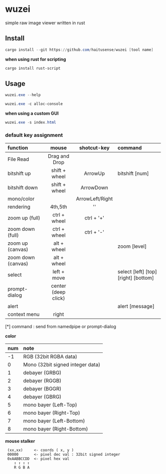 # wuzei

simple raw image viewer written in rust

## Install

```powershell
cargo install --git https://github.com/haitusense/wuzei [tool name]
```

**when using rust for scripting**

```powershell
cargo install rust-script
```

## Usage

```powershell
wuzei.exe --help
```

```powershell
wuzei.exe -c alloc-console
```

**when using a custom GUI**

```powershell
wuzei.exe -s index.html
```

### default key assignment

| function           | mouse               | shotcut-key     | command |
| :--                | :--:                | :--:            | :--     |
| File Read          | Drag and Drop       |                 | |
| bitshift up        | shift + wheel       | ArrowUp         | bitshift [num] |
| bitshift down      | shift + wheel       | ArrowDown       | |
| mono/color         |                     | ArrowLeft/Right | |
| rendering          | 4th,5th             | '\'             | |
| zoom up   (full)   | ctrl + wheel        | ctrl + '+'      | |
| zoom down (full)   | ctrl + wheel        | ctrl + '-'      | |
| zoom up   (canvas) | alt + wheel         |                 | zoom [level] |
| zoom down (canvas) | alt + wheel         |                 | |
| select             | left + move         |                 | select [left] [top] [right] [bottom] |
| prompt-dialog      | center (deep click) |                 | |
| alert              |                     |                 | alert [message] |
| context menu       | right               |                 | |

[*] command : send from namedpipe or prompt-dialog

**color**

| num | note                             |
| :-- | :--                              |
| -1  | RGB (32bit RGBA data)            |
|  0  | Mono (32bit signed integer data) |
|  1  | debayer (GRBG)                   | 
|  2  | debayer (RGGB)                   |
|  3  | debayer (BGGR)                   |
|  4  | debayer (GBRG)                   |
|  5  | mono bayer (Left-Top)            |
|  6  | mono bayer (Right-Top)           |
|  7  | mono bayer (Left-Bottom)         |
|  8  | mono bayer (Right-Bottom)        |

**mouse stalker**

```
 (xx,xx)     <- coords ( x, y )
 00000       <- pixel dec val : 32bit signed integer
 0xAABBCCDD  <- pixel hex val
    ↑ ↑ ↑ ↑
    R G B A
```